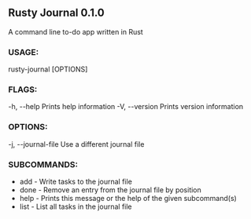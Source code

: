 ## Rusty Journal 0.1.0

A command line to-do app written in Rust

### USAGE:

rusty-journal [OPTIONS] <SUBCOMMAND>

### FLAGS:

-h, --help Prints help information
-V, --version Prints version information

### OPTIONS:

-j, --journal-file <journal-file> Use a different journal file

### SUBCOMMANDS:

- add - Write tasks to the journal file
- done - Remove an entry from the journal file by position
- help - Prints this message or the help of the given subcommand(s)
- list - List all tasks in the journal file
